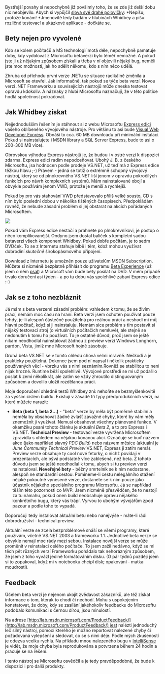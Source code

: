 <!-- dcterms:identifier = aspnetcz#42 -->
<!-- dcterms:title = Jak testovat Whidbey a jak to přežít -->
<!-- dcterms:abstract = Nepíšu, protože konám. Chcete konat též? -->
<!-- np9:categoryId = 1 -->
<!-- x4w:category = IT -->
<!-- np9:authorId = 1 -->
<!-- np9:authorEmail = michal.valasek@altairis.cz -->
<!-- dcterms:creator = Michal Altair Valášek -->
<!-- dcterms:created = 2005-07-23T04:12:13.107+02:00 -->
<!-- dcterms:date = 2005-07-23T04:12:13.107+02:00 -->

Bystřejší povahy si nepochybně již povšimly toho, že se zde již delší dobu nic neobjevilo. Abych si vypůjčil [slova své drahé polovičky](http://weblog.bestijka.cz/ShowRecord.aspx?day=20030522): *Nepíšu, protože konám! *Jmenovitě tedy bádám v hlubinách Whidbey a píšu rozličné testovací a ukázkové aplikace - dočkáte se.

## Bety nejen pro vyvolené

Kdo se kolem počítačů a MS technologií motá déle, nepochybně pamatuje doby, kdy vydolovat z Microsoftu betaverzi bylo téměř nemožné. A pokud jste ji už nějakým způsobem získali a třeba v ní objevili nějaký bug, neměli jste moc možností, jak ho sdělit někomu, kdo s ním něco udělá.

Zhruba od příchodu první verze .NETu se situace radikálně změnila a Microsoft se otevřel. Jak informačně, tak pokud se týče beta verzí. Novou verzi .NET Frameworku a souvisejících nástrojů může dneska testovat opravdu kdokoliv. A náznaky z hlubi Microsoftu naznačují, že v této politice hodlá společnost pokračovat.

## Jak Whidbey získat

Nejjednodušším řešením je stáhnout si z webu Microsoftu [Express edici](http://lab.msdn.microsoft.com/express/) vašeho oblíbeného vývojového nástroje. Pro většinu to asi bude [Visual Web Developer Express](http://lab.msdn.microsoft.com/express/vwd/default.aspx). Obnáší to cca. 60 MB downloadu při minimální instalaci. Pokud si nainstalujete i MSDN library a SQL Server Express, bude to asi o 200-300 MB více).

Obrovskou výhodou Express nástrojů je, že budou i v ostré verzi k dispozici zdarma. Express edici radím nepodceňovat. Ubohý J. B. z českého Microsoftu, jsa hodnocen podle prodeje VS.NET, už teď má z Express edice těžkou hlavu ;-) Právem - jedná se totiž o extrémně schopný vývojový nástroj, který se od plnokrevného VS.NET liší jenom v opravdu pokročilých funkcích pro návrh komplexních systémů. Mám nainstalované obojí a obvykle používám jenom VWD, protože je menší a rychlejší.

Pokud by pro vás stahování VWD představovalo příliš velké sousto, CD s ním bylo poslední dobou v několika tištěných časopisech. Předpokládám rovněž, že nebude zásadní problém si jej obstarat na akcích pořádaných Microsoftem.

[![](https://www.cdn.altairis.cz/Blog/2005/20050429-betaexperience.jpg)](http://www.microsoft.com/emea/msdn/betaexperience/cscz/)

Pokud vám Express edice nestačí a prahnete po plnokrevníkovi, je postup o něco komplikovanější. Ondyno jsem dostal balíček s kompletní sadou betaverzí všech komponent Whidbey. Pokud dobře počítám, je to sedm DVDček. To se z Internetu stahuje blbě i těm, kdož mohou využívat dobrodiní *skutečně* širokopásmového připojení.

Download z Internetu je umožněn pouze uživatelům MSDN Subscription. Můžete si nicméně bezplatně přihlásit do programu [Beta Experience](http://www.microsoft.com/emea/msdn/betaexperience/cscz/) (už jsem o něm [psal](/entry/article-20050429.aspx)) a Microsoft vám bude bety posílat na DVD. V mém případě trvalo doručení asi týden - a po tu dobu vás spolehlivě zabaví Express edice :-)

## Jak se z toho nezbláznit

Já mám s beta verzemi zásadní problém: vzhledem k tomu, že se živím prací, nemám moc času na hraní. Beta verzi jsem ochoten používat pouze tehdy, je-li alespoň částečně použitelná pro reálnou práci a neshodí mi můj hlavní počítač, když si ji nainstaluju. Nemám sice problém s tím postavit si nějaký testovací stroj (o virtuálních počítačích nemluvě), ale stejně se nedonutím k tomu ho používat. To je ostatně důvod, proč jsem se ještě nikam neodhodlal nainstalovat žádnou z preview verzí Windows Longhorn, pardon, Vista, jimiž mne Microsoft hojně zásobuje.

Druhá beta VS.NET se v tomto ohledu chová velmi mravně. Neškodí a je prakticky použitelná. Dokonce jsem pod ní napsal i několik prakticky používaných věcí - vbrzku vás s nimi seznámím.Rovněž se stabilitou to není nijak hrozné. Runtime běží spolehlivě. Vývojové prostředí se mi už podařilo poslat k zemi několikrát, ale zatím se vždy zhroutilo distinguovaným způsobem a dovolilo uložit rozdělanou práci.

Moje doporučení ohledně testů Whidbey zní: nehoňte se bezmyšlenkovitě za vyšším číslem buildu. Existují v zásadě tři typy předprodukčních verzí, na které můžete narazit:

*   **Beta (beta 1, beta 2...)** - "beta" verze by měla být poměrně stabilní a neměla by obsahovat žádné zvlášť závažné chyby, které by vám měly znemožnit ji využívat. Nemusí obsahovat všechny plánované funkce. V okamžiku psaní tohoto článku je aktuální *Beta 2*, a to pro Express i VS.NET. 
    **Technical Preview** - testovací verze vyvržená Microsoftem zpravidla s ohledem na nějakou konanou akci. Označuje se buď názvem akce (jako například slavný *PDC Build*) nebo názvem měsíce (aktuální je *June Community Technical Preview* VS.NET, Express ji zatím nemá). Preview verze obsahuje ty cool nové feturky, o nichž povídají v prezentacích, ale bývá podstatně více zablešená, než beta. Z tohoto důvodu jsem se ještě neodhodlal k tomu, abych si tu preview verzi nainstaloval. 
    **Neveřejné bety** - běžný smrtelník se k nim nedostane, alespoň ne standardní cestou. Pomineme-li cestu nelegálmího stažení nějaké pokoutně vynesené verze, dostanete se k nim pouze jako účastník nějakého speciálního programu Microsoftu. Já se například těším této pozornosti co MVP. Jsem nicméně přesvědčen, že to nestojí za tu námahu, pokud onen build neobsahuje opravu nějakého konkrétního bugu, který vás trápí. Vyrvou to ubohým vývojářům zpod pazour a podle toho to vypadá.

Doporučuji tedy instalovat aktuální betu nebo nanejvýše - máte-li rádi dobrodružství - technical preview.

Aktuální verze se zcela bezproblémově snáší se všemi programy, které používám, včetně VS.NET 2003 a frameworku 1.1. Jednotlivé beta verze se obvykle nemají moc rády mezi sebou. Instalace novější verze se může proměnit v reinstalaci celého počítače. To jsem zažil nedávno, když se mi těch pět různých verzí Frameworku pohádalo tak nehorázným způsobem, že jsem z toho vyvázl jedině formátováním disku. (O pár týdnů později jsem si to zopakoval, když mi v notebooku chcípl disk; opakování - matka moudrosti).

## Feedback

Účelem beta verzí je nejenom ukojit zvědavost zákazníků, ale též získat informace o tom, kterak to chodí či nechodí. Mohu s uspokojením konstatovat, že doby, kdy se zasílání jakéhokoliv feedbacku do Microsoftu podobalo komunikaci s černou dírou, jsou minulostí.

Na adrese [http://lab.msdn.microsoft.com/ProductFeedback/](http://lab.msdn.microsoft.com/ProductFeedback/) jest nalézti jednoduchý leč silný nástroj, pomocí kterého je možno reportovat nalezené chyby či požadovaná vylepšení a sledovat, co se s nimi děje. Podle mých zkušeností je odezva vcelku rychlá. Na příkladu mnou nalezeného bugu v [IntelliSense](http://lab.msdn.microsoft.com/ProductFeedback/viewfeedback.aspx?feedbackid=cd0e87f5-5fa7-487d-8d91-850a363dc15a) je vidět, že moje chyba byla reprodukována a potvrzena během 24 hodin a pracuje se na řešení.

I tento nástroj se Microsoftu osvědčil a je tedy pravděpodobné, že bude k dispozici i pro další produkty.